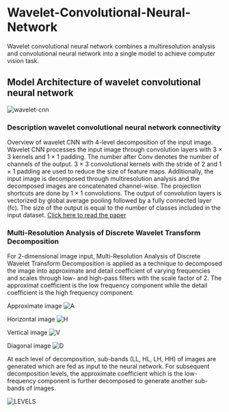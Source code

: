 # Wavelet-Convolutional-Neural-Network
Wavelet convolutional neural network  combines a multiresolution analysis and convolutional neural network into a single  model to achieve computer vision task.

## Model Architecture of wavelet convolutional neural network
![wavelet-cnn](https://user-images.githubusercontent.com/63404097/153762968-c4fccfaf-9940-41ea-ae1e-29630d4eecb8.png)

### Description wavelet convolutional neural network connectivity
 Overview of wavelet CNN with 4-level decomposition of the input image. Wavelet CNN processes the input image through
convolution layers with 3 × 3 kernels and 1 × 1 padding. The number after Conv denotes the number of channels of the output. 3 × 3
convolutional kernels with the stride of 2 and 1 × 1 padding are used to reduce the size of feature maps. Additionally, the input image is
decomposed through multiresolution analysis and the decomposed images are concatenated channel-wise. The projection shortcuts are done
by 1 × 1 convolutions. The output of convolution layers is vectorized by global average pooling followed by a fully connected layer (fc).
The size of the output is equal to the number of classes included in the input dataset.
[Click here to read the paper](https://arxiv.org/pdf/1805.08620.pdf)

### Multi-Resolution Analysis of Discrete Wavelet Transform Decomposition
For 2-dimensional image input, Multi-Resolution Analysis of Discrete Wavelet Transform Decomposition is applied as a technique to decomposed the image into approximate and detail coefficient of varying frequencies and scales through low- and high-pass filters with the scale factor of 2. The approximat coefficient is the low frequency component while the detail coefficient is the high frequency component.

Approximate image
![A](https://user-images.githubusercontent.com/63404097/153786311-03fbb2f6-9941-45c9-98e6-bb0320dfaf78.PNG)


Horizontal image
![H](https://user-images.githubusercontent.com/63404097/153786330-85594e96-a0c9-4992-8892-93e6ef72ccbd.PNG)


Vertical image
![V](https://user-images.githubusercontent.com/63404097/153786343-7987f1c1-6b6f-4909-b31b-aaab34887135.PNG)


Diagonal image
![D](https://user-images.githubusercontent.com/63404097/153786351-603aad20-8778-4375-8f4e-d4380e5c5c13.PNG)



At each level of decomposition, sub-bands (LL, HL, LH, HH) of images are generated which are fed as input to the neural network. For subsequent decomposition levels, the approximate coefficient which is the low-frequency component is further decomposed to generate another sub-bands of images.

![LEVELS](https://user-images.githubusercontent.com/63404097/153786542-5a057d4a-ac90-433a-8f25-3b089ed6881a.PNG)



